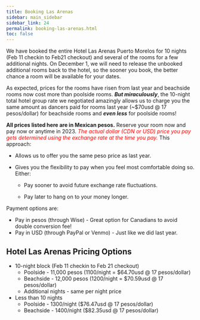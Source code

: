 ```yaml
---
title: Booking Las Arenas
sidebar: main_sidebar
sidebar_link: 24
permalink: booking-las-arenas.html
toc: false
---
```


We have booked the entire Hotel Las Arenas Puerto Morelos for 10 nights (Feb 11 checkin to Feb21 checkout) and several of the rooms for a few additional nights. On December 1, we will need to release the unbooked additional rooms back to the hotel, so the sooner you book, the better chance a room will be available for your dates.

As expected, prices for the rooms have risen from last year and beachside rooms now cost more than poolside rooms. ***But miraculously***, the 10-night total hotel group rate we negotiated amazingly allows us to charge you the same amount as dancers paid for rooms last year (~$70usd @ 17 pesos/dollar) for beachside rooms and ***even less*** for poolside rooms!

**All prices listed here are in Mexican pesos.** Reserve your room now and pay now or anytime in 2023. <span style="color:red">*The actual dollar (CDN or USD) price you pay gets determined using the exchange rate at the time you pay.*</span> This approach:

*  Allows us to offer you the same peso price as last year.

* Gives you the flexibility to pay when you feel most comfortable doing so. Either:

  * Pay sooner to avoid future exchange rate fluctuations.

  * Pay later to hang on to your money longer.


Payment options are:

* Pay in pesos (through Wise) - Great option for Canadians to avoid double conversion fee!
* Pay in USD (through PayPal or Venmo) - Just like we did last year.

## Hotel Las Arenas Pricing Options

* 10-night block (Feb 11 checkin to Feb 21 checkout)
  * Poolside - 11,000 pesos (1100/night = $64.70usd @ 17 pesos/dollar)
  * Beachside - 12,000 pesos (1200/night = $70.59usd @ 17 pesos/dollar)
  * Additional nights - same per night price
* Less than 10 nights
  * Poolside - 1300/night ($76.47usd @ 17 pesos/dollar)
  * Beachside - 1400/night ($82.35usd @ 17 pesos/dollar)